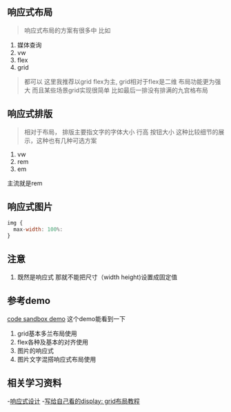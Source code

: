 ## 响应式布局

> 响应式布局的方案有很多中 比如

1. 媒体查询
2. vw
3. flex
4. grid
 
> 都可以 这里我推荐以grid flex为主, grid相对于flex是二维  布局功能更为强大 而且某些场景grid实现很简单  比如最后一排没有排满的九宫格布局


## 响应式排版
> 相对于布局， 排版主要指文字的字体大小 行高 按钮大小  这种比较细节的展示，这种也有几种可选方案

1. vw
2. rem
3. em

主流就是rem

## 响应式图片
```js
img {
  max-width: 100%:
} 
```

## 注意 
1. 既然是响应式 那就不能把尺寸（width height)设置成固定值

## 参考demo
[code sandbox demo](https://codesandbox.io/s/blissful-hooks-rwvl0?file=/src/style/App.scss:436-443)
这个demo能看到一下
1. grid基本多兰布局使用
2. flex各种及基本的对齐使用
3. 图片的响应式
4. 图片文字混搭响应式布局使用

## 相关学习资料
-[响应式设计](https://developer.mozilla.org/zh-CN/docs/Learn/CSS/CSS_layout/Responsive_Design)
-[写给自己看的display: grid布局教程](https://www.zhangxinxu.com/wordpress/2018/11/display-grid-css-css3/)

